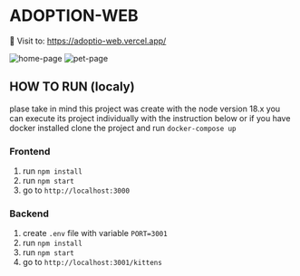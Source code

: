 # ADOPTION-WEB
🚀 Visit to: https://adoptio-web.vercel.app/

![home-page](https://i.postimg.cc/BvmvKgdC/screencapture-adoptio-web-vercel-app-2023-02-09-12-06-57.png)
![pet-page](https://i.postimg.cc/jCYqbk7R/screencapture-adoptio-web-vercel-app-pet-1-2023-02-09-12-06-40.png)




## HOW TO RUN (localy)
plase take in mind this project was create with the node version 18.x
you can execute its project individually with the instruction below or if you have docker installed clone the project and run `docker-compose up`

### Frontend 
1. run `npm install`
2. run `npm start`
3. go to `http://localhost:3000`

### Backend
1. create `.env` file with variable `PORT=3001`
2. run `npm install`
3. run `npm start`
4. go to `http://localhost:3001/kittens`
